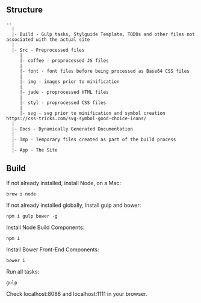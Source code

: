 ## Structure
```
--
  |
  |- Build - Gulp tasks, Stylguide Template, TODOs and other files not associated with the actual site
  |
  |- Src - Preprocessed files
     |
     |- coffee - proprocessed JS files
     |
     |- font - font files before being processed as Base64 CSS files
     |
     |- img - images prior to minification
     |
     |- jade - proprocessed HTML files
     |
     |- styl - proprocessed CSS files
     |
     |- svg - svg prior to minification and symbol creation https://css-tricks.com/svg-symbol-good-choice-icons/
  |
  |- Docs - Dynamically Generated Documentation
  |
  |- Tmp - Temporary files created as part of the build process
  |
  |- App - The Site
```

## Build
If not already installed, install Node, on a Mac:

`brew i node`

If not already installed globally, install gulp and bower:

`npm i gulp bower -g`

Install Node Build Components:

`npm i`

Install Bower Front-End Components:

`bower i`

Run all tasks:

`gulp`

Check localhost:8088 and localhost:1111 in your browser.
